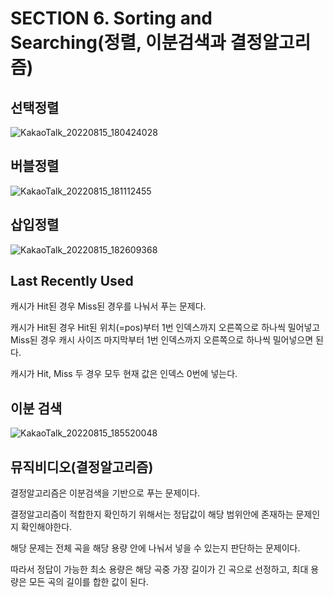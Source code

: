 # SECTION 6. Sorting and Searching(정렬, 이분검색과 결정알고리즘)

## 선택정렬

![KakaoTalk_20220815_180424028](https://user-images.githubusercontent.com/83503188/184611253-ae5eb9f1-82c8-42d5-a270-b4d5728f0970.jpg)



## 버블정렬

![KakaoTalk_20220815_181112455](https://user-images.githubusercontent.com/83503188/184611286-6b9aec36-0818-4a22-bfc7-8363a3115a8a.jpg)

## 삽입정렬

![KakaoTalk_20220815_182609368](https://user-images.githubusercontent.com/83503188/184611290-cad4aa7e-eb08-49b4-8424-21e2bad29794.jpg)


## Last Recently Used

캐시가 Hit된 경우 Miss된 경우를 나눠서 푸는 문제다. 

캐시가 Hit된 경우 Hit된 위치(=pos)부터 1번 인덱스까지 오른쪽으로 하나씩 밀어넣고 Miss된 경우 캐시 사이즈 마지막부터 1번 인덱스까지 오른쪽으로 하나씩 밀어넣으면 된다.

캐시가 Hit, Miss 두 경우 모두 현재 값은 인덱스 0번에 넣는다.

## 이분 검색

![KakaoTalk_20220815_185520048](https://user-images.githubusercontent.com/83503188/184615389-5c90ae57-dfc4-4470-8e77-515f6399ac72.jpg)


## 뮤직비디오(결정알고리즘)

결정알고리즘은 이분검색을 기반으로 푸는 문제이다. 

결정알고리즘이 적합한지 확인하기 위해서는 정답값이 해당 범위안에 존재하는 문제인지 확인해야한다.

해당 문제는 전체 곡을 해당 용량 안에 나눠서 넣을 수 있는지 판단하는 문제이다.

따라서 정답이 가능한 최소 용량은 해당 곡중 가장 길이가 긴 곡으로 선정하고, 최대 용량은 모든 곡의 길이를 합한 값이 된다.


